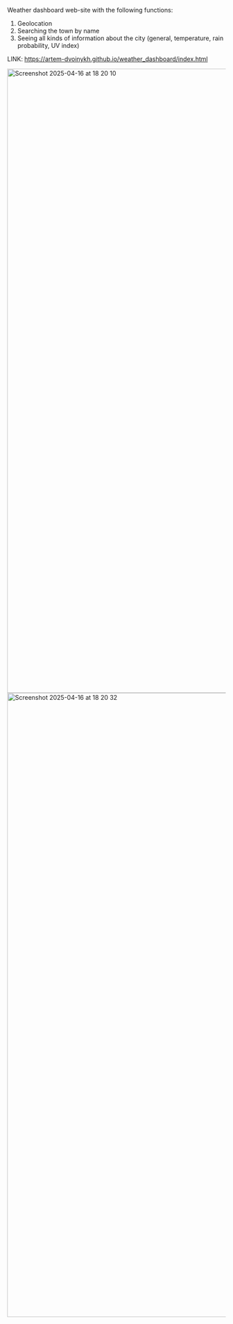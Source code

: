 Weather dashboard web-site with the following functions:
1) Geolocation
2) Searching the town by name
3) Seeing all kinds of information about the city (general, temperature, rain probability, UV index)

LINK: https://artem-dvoinykh.github.io/weather_dashboard/index.html

<img width="1440" alt="Screenshot 2025-04-16 at 18 20 10" src="https://github.com/user-attachments/assets/b35b796c-6258-4909-9056-3c15eade671f" />
<img width="1440" alt="Screenshot 2025-04-16 at 18 20 32" src="https://github.com/user-attachments/assets/ca10a316-e6ae-43c5-9ca7-6434600277f2" />

